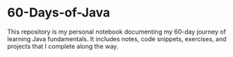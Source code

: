# 60-Days-of-Java
This repository is my personal notebook documenting my 60-day journey of learning Java fundamentals. It includes notes, code snippets, exercises, and projects that I complete along the way.
